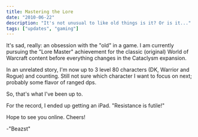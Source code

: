 ```yaml
---
title: Mastering the Lore
date: "2010-06-22"
description: "It's not unusual to like old things is it? Or is it..."
tags: ["updates", "gaming"]
---
```


It's sad, really: an obsession with the "old" in a game. I am currently pursuing the "Lore Master" achievement for the classic (original) World of Warcraft content before everything changes in the Cataclysm expansion.

In an unrelated story, I'm now up to 3 level 80 characters (DK, Warrior and Rogue) and counting. Still not sure which character I want to focus on next; probably some flavor of ranged dps.

So, that's what I've been up to.

For the record, I ended up getting an iPad. "Resistance is futile!"

Hope to see you online. Cheers!

-"Beazst"

